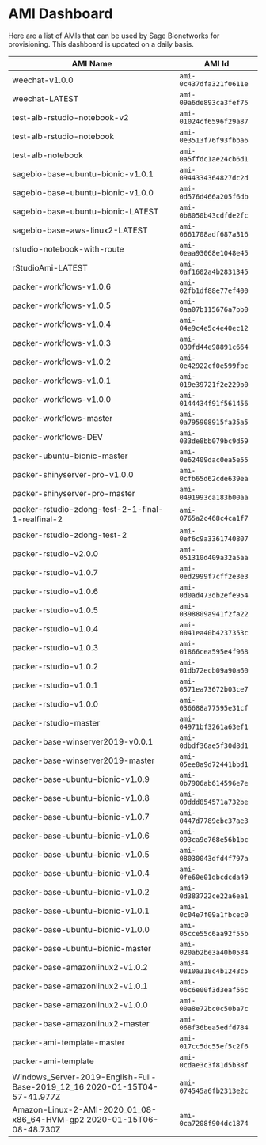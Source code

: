 # AMI Dashboard
Here are a list of AMIs that can be used by Sage Bionetworks for provisioning. This dashboard is updated on a daily basis.


AMI Name | AMI Id
-------- | ------
weechat-v1.0.0 | `ami-0c437dfa321f0611e`
weechat-LATEST | `ami-09a6de893ca3fef75`
test-alb-rstudio-notebook-v2 | `ami-01024cf6596f29a87`
test-alb-rstudio-notebook | `ami-0e3513f76f93fbba6`
test-alb-notebook | `ami-0a5ffdc1ae24cb6d1`
sagebio-base-ubuntu-bionic-v1.0.1 | `ami-0944334364827dc2d`
sagebio-base-ubuntu-bionic-v1.0.0 | `ami-0d576d466a205f6db`
sagebio-base-ubuntu-bionic-LATEST | `ami-0b8050b43cdfde2fc`
sagebio-base-aws-linux2-LATEST | `ami-0661708adf687a316`
rstudio-notebook-with-route | `ami-0eaa93068e1048e45`
rStudioAmi-LATEST | `ami-0af1602a4b2831345`
packer-workflows-v1.0.6 | `ami-02fb1df88e77ef400`
packer-workflows-v1.0.5 | `ami-0aa07b115676a7bb0`
packer-workflows-v1.0.4 | `ami-04e9c4e5c4e40ec12`
packer-workflows-v1.0.3 | `ami-039fd44e98891c664`
packer-workflows-v1.0.2 | `ami-0e42922cf0e599fbc`
packer-workflows-v1.0.1 | `ami-019e39721f2e229b0`
packer-workflows-v1.0.0 | `ami-0144434f91f561456`
packer-workflows-master | `ami-0a795908915fa35a5`
packer-workflows-DEV | `ami-033de8bb079bc9d59`
packer-ubuntu-bionic-master | `ami-0e62409dac0ea5e55`
packer-shinyserver-pro-v1.0.0 | `ami-0cfb65d62cde639ea`
packer-shinyserver-pro-master | `ami-0491993ca183b00aa`
packer-rstudio-zdong-test-2-1-final-1-realfinal-2 | `ami-0765a2c468c4ca1f7`
packer-rstudio-zdong-test-2 | `ami-0ef6c9a3361740807`
packer-rstudio-v2.0.0 | `ami-051310d409a32a5aa`
packer-rstudio-v1.0.7 | `ami-0ed2999f7cff2e3e3`
packer-rstudio-v1.0.6 | `ami-0d0ad473db2efe954`
packer-rstudio-v1.0.5 | `ami-0398809a941f2fa22`
packer-rstudio-v1.0.4 | `ami-0041ea40b4237353c`
packer-rstudio-v1.0.3 | `ami-01866cea595e4f968`
packer-rstudio-v1.0.2 | `ami-01db72ecb09a90a60`
packer-rstudio-v1.0.1 | `ami-0571ea73672b03ce7`
packer-rstudio-v1.0.0 | `ami-036688a77595e31cf`
packer-rstudio-master | `ami-04971bf3261a63ef1`
packer-base-winserver2019-v0.0.1 | `ami-0dbdf36ae5f30d8d1`
packer-base-winserver2019-master | `ami-05ee8a9d72441bbd1`
packer-base-ubuntu-bionic-v1.0.9 | `ami-0b7906ab614596e7e`
packer-base-ubuntu-bionic-v1.0.8 | `ami-09ddd854571a732be`
packer-base-ubuntu-bionic-v1.0.7 | `ami-0447d7789ebc37ae3`
packer-base-ubuntu-bionic-v1.0.6 | `ami-093ca9e768e56b1bc`
packer-base-ubuntu-bionic-v1.0.5 | `ami-08030043dfd4f797a`
packer-base-ubuntu-bionic-v1.0.4 | `ami-0fe60e01dbcdcda49`
packer-base-ubuntu-bionic-v1.0.2 | `ami-0d383722ce22a6ea1`
packer-base-ubuntu-bionic-v1.0.1 | `ami-0c04e7f09a1fbcec0`
packer-base-ubuntu-bionic-v1.0.0 | `ami-05cce55c6aa92f55b`
packer-base-ubuntu-bionic-master | `ami-020ab2be3a40b0534`
packer-base-amazonlinux2-v1.0.2 | `ami-0810a318c4b1243c5`
packer-base-amazonlinux2-v1.0.1 | `ami-06c6e00f3d3eaf56c`
packer-base-amazonlinux2-v1.0.0 | `ami-00a8e72bc0c50ba7c`
packer-base-amazonlinux2-master | `ami-068f36bea5edfd784`
packer-ami-template-master | `ami-017cc5dc55ef5c2f6`
packer-ami-template | `ami-0cdae3c3f81d5b38f`
Windows_Server-2019-English-Full-Base-2019_12_16 2020-01-15T04-57-41.977Z | `ami-074545a6fb2313e2c`
Amazon-Linux-2-AMI-2020_01_08-x86_64-HVM-gp2 2020-01-15T06-08-48.730Z | `ami-0ca7208f904dc1874`